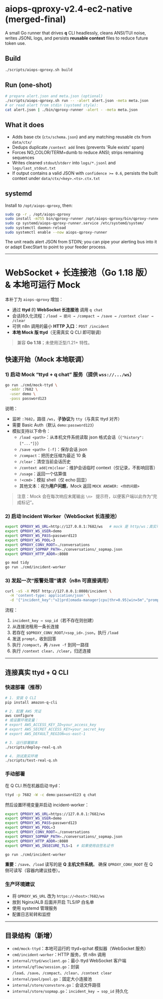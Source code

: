 
# aiops-qproxy-v2.4-ec2-native (merged-final)

A small Go runner that drives **q** CLI headlessly, cleans ANSI/TUI noise, writes JSONL logs,
and persists **reusable context** files to reduce future token use.

## Build
```bash
./scripts/aiops-qproxy.sh build
```

## Run (one-shot)
```bash
# prepare alert.json and meta.json (optional)
./scripts/aiops-qproxy.sh run -- -alert alert.json -meta meta.json
# or read alert from stdin (systemd style):
cat alert.json | ./bin/qproxy-runner -alert - -meta meta.json
```

## What it does
- Adds base ctx (`ctx/schema.json`) and any matching reusable ctx from `data/ctx/`
- Dedups duplicate `/context add` lines (prevents 'Rule exists' spam)
- Forces NO_COLOR/TERM=dumb to reduce ANSI; strips remaining sequences
- Writes cleaned `stdout`/`stderr` into `logs/*.jsonl` and `logs/last_stdout.txt`
- If output contains a valid JSON with `confidence >= 0.6`, persists the built context under `data/ctx/<key>.<ts>.ctx.txt`

## systemd
Install to `/opt/aiops-qproxy`, then:
```bash
sudo cp -r . /opt/aiops-qproxy
sudo install -m755 bin/qproxy-runner /opt/aiops-qproxy/bin/qproxy-runner
sudo cp systemd/aiops-qproxy-runner.service /etc/systemd/system/
sudo systemctl daemon-reload
sudo systemctl enable --now aiops-qproxy-runner
```

The unit reads alert JSON from STDIN; you can pipe your alerting bus into it or adapt ExecStart to point to your feeder process.

---

# WebSocket + 长连接池（Go 1.18 版） & 本地可运行 Mock

本补丁为 `aiops-qproxy` 增加：

- 通过 **ttyd** 的 **WebSocket 长连接池** 调用 `q chat`
- 会话持久化流程：`/load → 提问 → /compact → /save → /context clear → /clear`
- 可供 n8n 调用的最小 **HTTP 入口**：`POST /incident`
- **本地 Mock 版 ttyd**（无需真实 Q CLI 即可联调）

> 兼容 **Go 1.18**；未使用泛型/1.21+ 特性。

## 快速开始（Mock 本地联调）

### 1) 启动 Mock “ttyd + q chat” 服务（提供 `wss://.../ws`）

```bash
go run ./cmd/mock-ttyd \
  -addr :7682 \
  -user demo \
  -pass password123
```

说明：
- 监听 `:7682`，路径 `/ws`，**子协议**为 `tty`（与真实 ttyd 对齐）
- 需要 Basic Auth（默认 `demo:password123`）
- 模拟支持以下命令：
  - `/load <path>`：从本机文件系统读取 json 格式会话（`{"history":["..."]}`）
  - `/save <path> [-f]`：保存会话 json
  - `/compact`：把历史压缩为最近 10 条
  - `/clear`：清空当前会话历史
  - `/context add|rm|clear`：维护会话临时 context（仅记录，不影响回答）
  - `/usage`：返回一个估算值
  - `!<cmd>`：模拟 shell（仅 echo 回显）
  - 其他文本：视为**用户问题**，Mock 返回 `MOCK ANSWER: <你的问题>`

> 注意：Mock 会在每次响应末尾输出 `\n> ` 提示符，以便客户端以此作为“完成标记”。

### 2) 启动 Incident Worker（WebSocket 长连接池）

```bash
export QPROXY_WS_URL=http://127.0.0.1:7682/ws   # mock 是 http/ws；真实可用 https/wss
export QPROXY_WS_USER=demo
export QPROXY_WS_PASS=password123
export QPROXY_WS_POOL=3
export QPROXY_CONV_ROOT=./conversations
export QPROXY_SOPMAP_PATH=./conversations/_sopmap.json
export QPROXY_HTTP_ADDR=:8080

go mod tidy
go run ./cmd/incident-worker
```

### 3) 发起一次“报警处理”请求（n8n 可直接调用）

```bash
curl -sS -X POST http://127.0.0.1:8080/incident \
  -H 'content-type: application/json' \
  -d '{"incident_key":"v2|prd|omada-manager|cpu|thr=0.95|win=5m","prompt":"Return RCA and next steps."}'
```

流程：
1. `incident_key → sop_id`（若不存在则创建）
2. 从连接池租用一条长连接
3. 若存在 `$QPROXY_CONV_ROOT/<sop_id>.json`，执行 `/load`
4. 发送 `prompt`，收到回答
5. 执行 `/compact`，再 `/save -f` 到同一路径
6. 执行 `/context clear`、`/clear`，归还连接

---

## 连接真实 ttyd + Q CLI

### 快速部署（推荐）

```bash
# 1. 安装 Q CLI
pip install amazon-q-cli

# 2. 配置 AWS 凭证
aws configure
# 或设置环境变量：
# export AWS_ACCESS_KEY_ID=your_access_key
# export AWS_SECRET_ACCESS_KEY=your_secret_key
# export AWS_DEFAULT_REGION=us-east-1

# 3. 运行部署脚本
./scripts/deploy-real-q.sh

# 4. 测试真实环境
./scripts/test-real-q.sh
```

### 手动部署

在 Q CLI 所在机器启动 ttyd：

```bash
ttyd -p 7682 -W -c demo:password123 q chat
```

然后设置环境变量并启动 incident-worker：

```bash
export QPROXY_WS_URL=https://127.0.0.1:7682/ws
export QPROXY_WS_USER=demo
export QPROXY_WS_PASS=password123
export QPROXY_WS_POOL=3
export QPROXY_CONV_ROOT=./conversations
export QPROXY_SOPMAP_PATH=./conversations/_sopmap.json
export QPROXY_HTTP_ADDR=:8080
export QPROXY_WS_INSECURE_TLS=1  # 如果使用自签名证书

go run ./cmd/incident-worker
```

**重要**：`/save`、`/load` 读写的是 **Q 主机文件系统**。
确保 `QPROXY_CONV_ROOT` 在 Q 侧可读写（容器内建议挂卷）。

### 生产环境建议

- 将 `QPROXY_WS_URL` 改为 `https://<host>:7682/ws`
- 放到 Nginx/ALB 后面并开启 TLS/IP 白名单
- 使用 systemd 管理服务
- 配置日志轮转和监控

---

## 目录结构（新增）

- `cmd/mock-ttyd`：本地可运行的 ttyd+qchat 模拟器（WebSocket 服务）
- `cmd/incident-worker`：HTTP 服务，供 n8n 调用
- `internal/ttyd/wsclient.go`：最小 ttyd WebSocket 客户端
- `internal/qflow/session.go`：封装 `/load`、`/save`、`/compact`、`/clear`、`/context clear`
- `internal/pool/pool.go`：固定大小连接池
- `internal/store/convstore.go`：会话文件路径
- `internal/store/sopmap.go`：`incident_key → sop_id` 持久化

